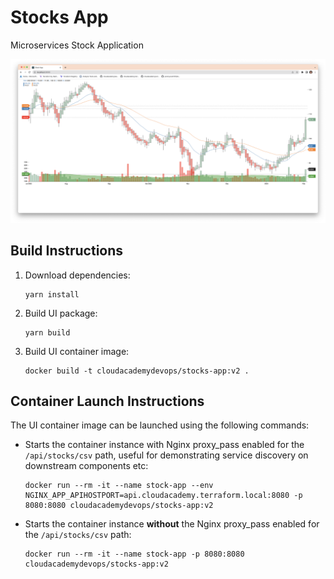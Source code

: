# Stocks App
Microservices Stock Application

![Stocks App](/docs/stocks.png)

## Build Instructions

1. Download dependencies:

    ```
    yarn install
    ```

2. Build UI package:

    ```
    yarn build
    ```

3. Build UI container image:

    ```
    docker build -t cloudacademydevops/stocks-app:v2 .
    ```

## Container Launch Instructions

The UI container image can be launched using the following commands:

- Starts the container instance with Nginx proxy_pass enabled for the `/api/stocks/csv` path, useful for demonstrating service discovery on downstream components etc:

    ```
    docker run --rm -it --name stock-app --env NGINX_APP_APIHOSTPORT=api.cloudacademy.terraform.local:8080 -p 8080:8080 cloudacademydevops/stocks-app:v2
    ```

- Starts the container instance **without** the Nginx proxy_pass enabled for the `/api/stocks/csv` path:

    ```
    docker run --rm -it --name stock-app -p 8080:8080 cloudacademydevops/stocks-app:v2
    ```
